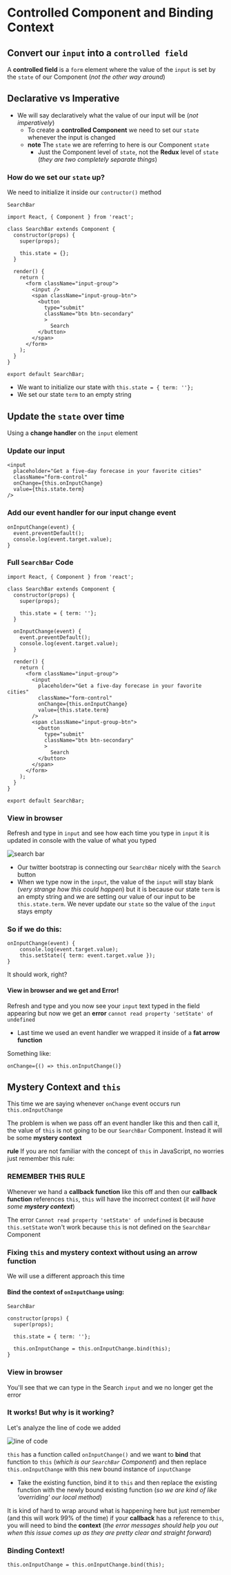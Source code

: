 # Controlled Component and Binding Context
## Convert our `input` into a `controlled field`
A **controlled field** is a `form` element where the value of the `input` is set by the `state` of our Component (_not the other way around_)

## Declarative vs Imperative
* We will say declaratively what the value of our input will be (_not imperatively_)
    - To create a **controlled Component** we need to set our `state` whenever the input is changed
    - **note** The `state` we are referring to here is our Component `state`
        + Just the Component level of `state`, not the **Redux** level of `state` (_they are two completely separate things_)

### How do we set our `state` up?
We need to initialize it inside our `contructor()` method

`SearchBar`

```
import React, { Component } from 'react';

class SearchBar extends Component {
  constructor(props) {
    super(props);

    this.state = {};
  }

  render() {
    return (
      <form className="input-group">
        <input />
        <span className="input-group-btn">
          <button
            type="submit"
            className="btn btn-secondary"
            >
              Search
          </button>
        </span>
      </form>
    );
  }
}

export default SearchBar;

```

* We want to initialize our state with `this.state = { term: ''};`
* We set our state `term` to an empty string

## Update the `state` over time
Using a **change handler** on the `input` element

### Update our input
```
<input
  placeholder="Get a five-day forecase in your favorite cities"
  className="form-control"
  onChange={this.onInputChange}
  value={this.state.term}
/>
```

### Add our event handler for our input change event
```
onInputChange(event) {
  event.preventDefault();
  console.log(event.target.value);
}
```

### Full `SearchBar` Code
```
import React, { Component } from 'react';

class SearchBar extends Component {
  constructor(props) {
    super(props);

    this.state = { term: ''};
  }

  onInputChange(event) {
    event.preventDefault();
    console.log(event.target.value);
  }

  render() {
    return (
      <form className="input-group">
        <input
          placeholder="Get a five-day forecase in your favorite cities"
          className="form-control"
          onChange={this.onInputChange}
          value={this.state.term}
        />
        <span className="input-group-btn">
          <button
            type="submit"
            className="btn btn-secondary"
            >
              Search
          </button>
        </span>
      </form>
    );
  }
}

export default SearchBar;
```

### View in browser
Refresh and type in `input` and see how each time you type in `input` it is updated in console with the value of what you typed

![search bar](https://i.imgur.com/gUBzVLd.png)

* Our twitter bootstrap is connecting our `SearchBar` nicely with the `Search` button
* When we type now in the `input`, the value of the `input` will stay blank (_very strange how this could happen_) but it is because our state `term` is an empty string and we are setting our value of our input to be `this.state.term`. We never update our `state` so the value of the `input` stays empty

### So if we do this:
```
onInputChange(event) {
    console.log(event.target.value);
    this.setState({ term: event.target.value });
}
```

It should work, right?

#### View in browser and we get and Error!
Refresh and type and you now see your `input` text typed in the field appearing but now we get an **error** `cannot read property 'setState' of undefined`

* Last time we used an event handler we wrapped it inside of a **fat arrow function**

Something like:

```
onChange={() => this.onInputChange()}
```

## Mystery Context and `this`
This time we are saying whenever `onChange` event occurs run `this.onInputChange`

The problem is when we pass off an event handler like this and then call it, the value of `this` is not going to be our `SearchBar` Component. Instead it will be some **mystery context**

**rule** If you are not familiar with the concept of `this` in JavaScript, no worries just remember this rule: 

### REMEMBER THIS RULE
Whenever we hand a **callback function** like this off and then our **callback function** references `this`, `this` will have the incorrect context (_it will have some **mystery context**_)

The error `Cannot read property 'setState' of undefined` is because `this.setState` won't work because `this` is not defined on the `SearchBar` Component

### Fixing `this` and mystery context without using an arrow function
We will use a different approach this time

#### Bind the context of `onInputChange` using:

`SearchBar`

```
constructor(props) {
  super(props);

  this.state = { term: ''};

  this.onInputChange = this.onInputChange.bind(this);
}
```

### View in browser
You'll see that we can type in the Search `input` and we no longer get the error

### It works! But why is it working?
Let's analyze the line of code we added

![line of code](https://i.imgur.com/w3egzhG.png)

`this` has a function called `onInputChange()` and we want to **bind** that function to `this` (_which is our `SearchBar` Component_) and then replace `this.onInputChange` with this new bound instance of `inputChange`

* Take the existing function, bind it to `this` and then replace the existing function with the newly bound existing function (_so we are kind of like 'overriding' our local method_)

It is kind of hard to wrap around what is happening here but just remember (and this will work 99% of the time) if your **callback** has a reference to `this`, you will need to bind the **context** (_the error messages should help you out when this issue comes up as they are pretty clear and straight forward_)

### Binding Context!
`this.onInputChange = this.onInputChange.bind(this);`


